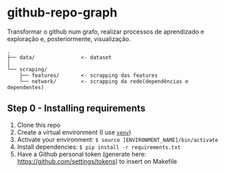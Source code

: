 # github-repo-graph
Transformar o github num grafo, realizar processos de aprendizado e exploração e, posteriormente, visualização.

```
.
├── data/               <- dataset
│   
└── scraping/
    ├── features/       <- scrapping das features
    └── network/        <- scrapping da rede(dependências e dependentes)
```
## Step 0 - Installing requirements

1. Clone this repo
2. Create a virtual environment (I use [`venv`](https://docs.python.org/3/library/venv.html))
3. Activate your environment: `$ source [ENVIRONMENT_NAME]/bin/activate`
4. Install dependencies: `$ pip install -r requirements.txt`
5. Have a Github personal token (generate here: https://github.com/settings/tokens) to insert on Makefile